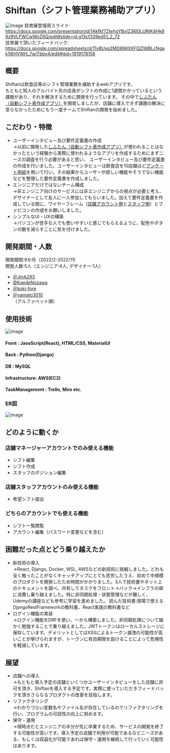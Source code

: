 # Shiftan（シフト管理業務補助アプリ）
![image](https://user-images.githubusercontent.com/84577532/202179477-766ef36e-3463-4b27-80a9-fb481b0198c9.png)
技育展登壇用スライド:  https://docs.google.com/presentation/d/1Akfkf7ZtehgYBxIZ36l0LURtK4Hk89z9VLFWCwWnZ6Q/edit#slide=id.g13cf339ed51_2_72  
技育展で頂いたフィードバック:  https://docs.google.com/spreadsheets/d/11v8Uxg2MD86KlIXFQZIWBLcNgak1l6HVWH_7wiTbbx4/edit#gid=1919178158

## 概要
Shiftanは飲食店等のシフト管理業務を補助するwebアプリです。  
もともと知人のアルバイト先の店長がシフトの作成に1週間かかっているという課題があり、それを解決するために開発を行っています。
その中で[しふたん（自動シフト表作成アプリ）](https://github.com/JinA293/shiftan)を開発しましたが、店舗に導入できず課題の解決に至らなかったためにもう一度チームでShiftanの開発を始めました。

## こだわり・特徴
- ユーザーインタビュー及び要件定義書の作成    
→以前に開発した[しふたん（自動シフト表作成アプリ）](https://github.com/JinA293/shiftan)が使われることはなかったという経験から実際に使われるようなアプリを作成するためにまずニーズの調査を行う必要があると思い、 ユーザーインタビュー及び要件定義書の作成を行いました。ユーザーインタビューは飲食店を10店舗ほど[アンケート用紙](https://docs.google.com/document/d/1wdV-k2p5ARnZDpvUdYddqPEyQ_UZZqJNLoPtqve4Acc/edit)を用いて行い、その結果からユーザーが欲しい機能やそうでない機能などを整理した要件定義書を作成しました。
- エンジニアだけではないチーム構成  
→非エンジニア向けのサービスには非エンジニアからの視点が必要と考え、デザイナーとして友人に一人参加してもらいました。加えて要件定義書を作成している間に、ワイヤーフレーム（[店舗アカウント側](https://docs.google.com/presentation/d/1bi_nSf33mQr-pYzcKSBjTmDUwPTtY3I2AaoxxBYcIZQ/edit#slide=id.g1192b37378e_1_3)と[スタッフ側](https://docs.google.com/presentation/d/1dPcIvxoYT50RsayeSwHm5uxTjny3unSkJD1ZxsDzmWU/edit#slide=id.g11f3e2fd5a0_0_218)）とファビコンの作成をお願いしました。
- シンプルなUI・UXの構築  
→パソコンが苦手な人でも使いやすいと感じてもらえるように、配色やボタンの数を減らすことに気を付けました。

## 開発期間・人数
開発期間:9か月（2022/2-2022/11)  
開発人数:5人（エンジニア:4人, デザイナー:1人）  
- [＠JinA293](https://github.com/JinA293) 
- [@KaedeNozawa](https://github.com/KaedeNozawa)
- [＠koki-fore](https://github.com/koki-fore)
- [＠yamato3010](https://github.com/yamato3010)  
（アルファベット順）

## 使用技術
![image](https://user-images.githubusercontent.com/84577532/202180920-0258aac5-38fb-40ab-a738-dd39cb4421e5.png)
#### Front : JavaScript(React), HTML/CSS, MaterialUI  
#### Back : Python(Django)  
#### DB : MySQL  
#### Infrastructure: AWS(EC2)
#### TaskManagement : Trello, Miro etc.  
### ER図
![image](https://user-images.githubusercontent.com/84577532/202622388-ba393a81-4821-4919-9afb-1c21bee81040.png)

## どのように動くか

### 店舗マネージャーアカウントでのみ使える機能
- シフト編集
- シフト作成
- スタッフのポジション編集

### 店舗スタッフアカウントのみ使える機能
- 希望シフト提出

### どちらのアカウントでも使える機能
- シフト一覧閲覧
- アカウント編集（パスワード変更などを含む）

## 困難だった点とどう乗り越えたか
- 新技術の導入  
→React, Django, Docker, WSL, AWSなどの新技術に挑戦しました。どれも全く触ったことがなくキャッチアップにとても苦労したうえ、初めて中規模のプロダクトを開発したため時間がかかりました。3人で技術書やネット上のドキュメントを調べ、共有してタスクをフロント→バック→インフラの順に消費し乗り越えました。特に非同期処理・状態管理などが難しく、Udemyの講座なども参考に学習を進めました。
読んだ技術書:現場で使えるDjangoRestFrameworkの教科書、React実践の教科書など
- ログイン機能の実装  
→ログイン機能をDRFを使い、一から構築しました。非同期処理について細かく勉強することで乗り越えました。JWTトークンはローカルストレージに保存しています。デメリットとしてはXSSによるトークン漏洩の可能性が高いことが挙げられますが、トークンに有効期限を設けることによって危険性を軽減しています。

## 展望
- 店舗への導入  
→もともと導入予定の店舗といくつかユーザーインタビューをした店舗に許可を頂き、Shiftanを導入する予定です。実際に使っていただきフィードバックを頂きさらなるプロダクトの改善を目指します。
- リファクタリング    
→わかりづらい変数名やファイル名が存在しているのでリファクタリングを行い、プログラムの可読性の向上に努めます。
- 保守・運用  
→現時点だとエンジニアの半分が先に卒業するため、サービスの開発を終了する可能性が高いです。導入予定の店舗で利用が可能であるなどニーズがある、もしくは収益化が可能であれば保守・運用を継続して行っていく可能性はあります。
